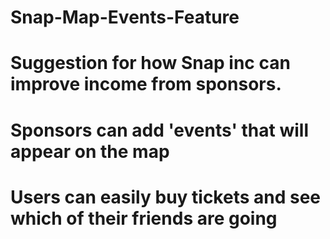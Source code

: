 # Snap-Map-Events-Feature

# Suggestion for how Snap inc can improve income from sponsors.

# Sponsors can add 'events' that will appear on the map



# Users can easily buy tickets and see which of their friends are going


